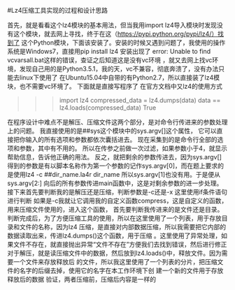 #Lz4压缩工具实现的过程和设计思路

首先，就是看看这个lz4模块的基本用法，但当我用import 
lz4导入模块时发现没有这个模块，就去网上寻找，终于在这（https://pypi.python.org/pypi/lz4/）找到了
这个Python模块，下面该安装了。安装的时候又遇到问题了，我使用的操作系统是Windows7，直接用pip 
install lz4 安装出现了 error: Unable to find vcvarsall.bat这样的错误，查证之后知道这是没有vc环境
，就又去网上找vc环境，发现自己用的是Python3.5.1，我的天，vc不兼容，彻底奔溃了，没有办法只能去linux下使用了
在Ubuntu15.04中自带的有Python2.7，所以直接装了lz4模块，也不需要vc环境了。
下面就是直接写程序了
在官方文档中又lz4的使用方式
>>> import lz4
>>> compressed_data = lz4.dumps(data)
>>> data == lz4.loads(compressed_data)
True
>>>

在程序设计中难点不是解压、压缩文件这两个部分，是对命令行传进来的参数处理上的问题。
我直接使用的是##sys这个模块中的sys.argv[]这个属性，
它可以直接把你输入的所有选项和参数都依次囊括进去。
现在采集到的是命令行全部的选项和参数，其中有不用的。
所以在传参之前做一次过滤，如果参数小于4，就显示帮助信息，告诉他正确的用法。
反之，就把剩余的参数传进去，因为sys.argv[]
得到的参数是有以脚本名称作为第一个参数的记作sys.argv[0]，而在题上要求的是使用lz4 -c ##dir_name.la4r dir_name 所以sys.argv[1]也没有用。于是便从sys.argv[2:]
向后的所有参数传进main函数中，这是对剩余参数的进一步处理。
接下来首先要判断我的是解压还是压缩，判断参数是-c还是-x
这里使用if条件语句进行判断
如果是-c我就让它调用我的自定义函数compress，这是自定义的函数，用来压缩文件使用的，进入这个函数，
首先要判断我传进来的是文件还是目录。
判断完成后，为了方便压缩工具的使用，所以在这里使用了一个列表，用于存放目录和文件的名称，因为lz4
压缩，是直接对内部数据压缩，所以我需要把它内部的数据读取出来，传进lz4.dumps()这个函数，用于压缩
。这里使用了异常处理，如果文件不存在，就直接抛出异常“文件不存在”方便我们去找到错误，然后进行修正
对于解压，就是读压缩文件中的数据，然后放到lz4.loads()中，释放文件。因为需要一个文件来存放释放后
的文件，所以我这里使用了一个列表的分片，把压缩文件的名字的后缀去掉，使用它的名字在本工作环境下创
建一个新的文件用于存放释放后的数据
验证，两者压缩前，压缩后内容是一样的